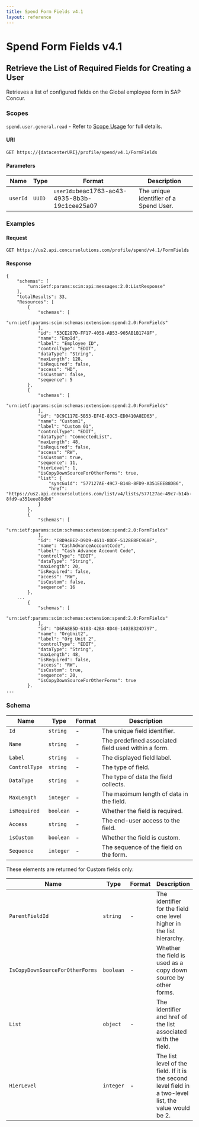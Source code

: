 ```yaml
---
title: Spend Form Fields v4.1
layout: reference
---
```


# Spend Form Fields v4.1

## Retrieve the List of Required Fields for Creating a User <a name="requiredFields"></a>

Retrieves a list of configured fields on the Global employee form in SAP Concur.

### Scopes

`spend.user.general.read` - Refer to [Scope Usage](/api-reference/user-provisioning/spend/v4.spend-user-get-started.html#scope-usage) for full details.

#### URI

```shell
GET https://{datacenterURI}/profile/spend/v4.1/FormFields 
```

#### Parameters

| Name     | Type   | Format       | Description                            |
|----------|--------|--------------|----------------------------------------|
| `userId` | `UUID` | `userId`=beac1763-ac43-4935-8b3b-19c1cee25a07 | The unique identifier of a Spend User. |

### Examples

#### Request

```
GET https://us2.api.concursolutions.com/profile/spend/v4.1/FormFields

```

#### Response

```
{
    "schemas": [
        "urn:ietf:params:scim:api:messages:2.0:ListResponse"
    ],
    "totalResults": 33,
    "Resources": [
        {
            "schemas": [
                "urn:ietf:params:scim:schemas:extension:spend:2.0:FormFields"
            ],
            "id": "53CE287D-FF17-4058-AB53-905AB1B1749F",
            "name": "EmpId",
            "label": "Employee ID",
            "controlType": "EDIT",
            "dataType": "String",
            "maxLength": 128,
            "isRequired": false,
            "access": "HD",
            "isCustom": false,
            "sequence": 5
        },
        {
            "schemas": [
                "urn:ietf:params:scim:schemas:extension:spend:2.0:FormFields"
            ],
            "id": "DC9C117E-5B53-EF4E-83C5-ED0410A8ED63",
            "name": "Custom1",
            "label": "Custom 01",
            "controlType": "EDIT",
            "dataType": "ConnectedList",
            "maxLength": 48,
            "isRequired": false,
            "access": "RW",
            "isCustom": true,
            "sequence": 11,
            "hierLevel": 1,
            "isCopyDownSourceForOtherForms": true,
            "list": {
                "syncGuid": "577127AE-49C7-B14B-8FD9-A351EEE88DB6",
                "href": "https://us2.api.concursolutions.com/list/v4/lists/577127ae-49c7-b14b-8fd9-a351eee88db6"
            }
        },
        {
            "schemas": [
                "urn:ietf:params:scim:schemas:extension:spend:2.0:FormFields"
            ],
            "id": "F8D94BE2-D9D9-4611-8DDF-5128E8FC968F",
            "name": "CashAdvanceAccountCode",
            "label": "Cash Advance Account Code",
            "controlType": "EDIT",
            "dataType": "String",
            "maxLength": 20,
            "isRequired": false,
            "access": "RW",
            "isCustom": false,
            "sequence": 16
        },
    ...
        {
            "schemas": [
                "urn:ietf:params:scim:schemas:extension:spend:2.0:FormFields"
            ],
            "id": "D6FA8B5D-6103-42BA-8D40-1403B324D797",
            "name": "OrgUnit2",
            "label": "Org Unit 2",
            "controlType": "EDIT",
            "dataType": "String",
            "maxLength": 48,
            "isRequired": false,
            "access": "RW",
            "isCustom": true,
            "sequence": 20,
            "isCopyDownSourceForOtherForms": true
        }.
...
```

### <a name="formFieldsSchema"></a> Schema

Name|Type|Format|Description
-----|------|------|--------------
`Id`|`string`|-|The unique field identifier.
`Name`|`string`|-|The predefined associated field used within a form.
`Label`|`string`|-|The displayed field label.
`ControlType`|`string`|-|The type of field.
`DataType`|`string`|-|The type of data the field collects.
`MaxLength`|`integer`|-|The maximum length of data in the field.
`isRequired`|`boolean`|-|Whether the field is required.
`Access`|`string`|-|The end-user access to the field.
`isCustom`|`boolean`|-|Whether the field is custom.
`Sequence`|`integer`|-|The sequence of the field on the form.

These elements are returned for Custom fields only:

Name| Type      |Format|Description
-----|-----------|------|--------------
`ParentFieldId`| `string`  |-|The identifier for the field one level higher in the list hierarchy.
`IsCopyDownSourceForOtherForms`| `boolean` |-|Whether the field is used as a copy down source by other forms.
`List`| `object`  |-|The identifier and href of the list associated with the field.
`HierLevel`| `integer` |-|The list level of the field. If it is the second level field in a two-level list, the value would be 2.
